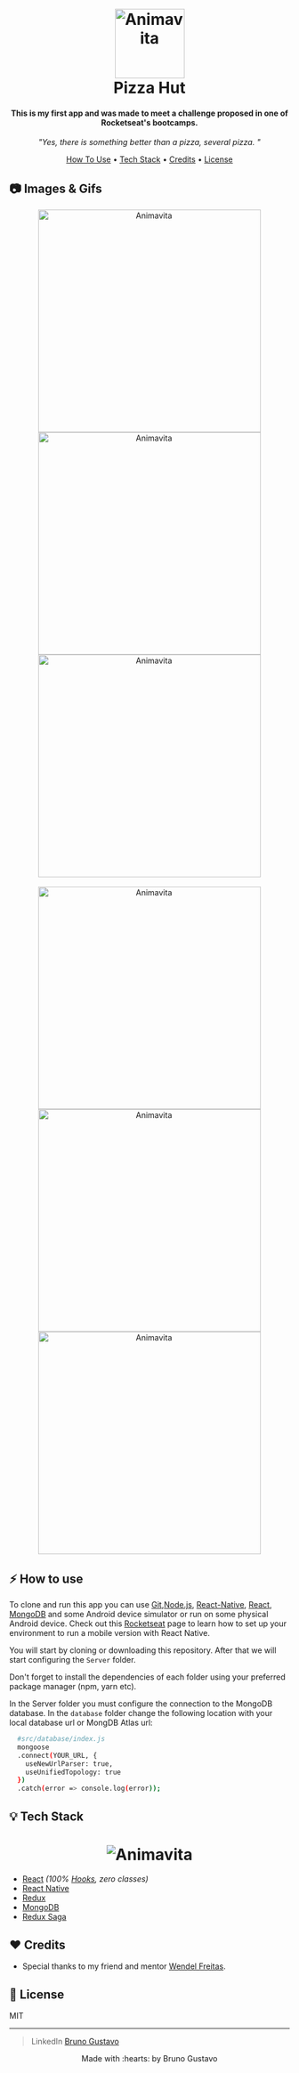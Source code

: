 <h1 align="center">
  <br>
  <img src="https://i.imgur.com/DrABlj7.png" alt="Animavita" height="125" width="125">
  <br>
  <b>Pizza Hut</b>
  <br>
</h1>

<h4 align="center">
This is my first app and was made to meet a challenge proposed in one of Rocketseat's bootcamps.</h4>

<p align="center"><i >"Yes, there is something better than a pizza, several pizza.
"</i> </p>

<p align="center">
  <a href="#how-to-use">How To Use</a> •
  <a href="#tech-stack">Tech Stack</a> •
  <a href="#credits">Credits</a> •
  <a href="#license">License</a>
</p>

## :camera: Images & Gifs

<p align='center'>
  <img src="https://i.imgur.com/syTMuQZ.gif" alt="Animavita" height="400" width="">
  <img src="https://i.imgur.com/XkXmgwF.gif" alt="Animavita" height="400" width="">
  <img src="https://i.imgur.com/weCwpGm.jpg"alt="Animavita" height="400" width="">
  </br>
  </br> 
  <img src="https://i.imgur.com/0M5VjoV.jpg"alt="Animavita" height="400" width="">
  <img src="https://i.imgur.com/LJtms24.jpg"alt="Animavita" height="400" width="">
  <img src="https://i.imgur.com/4cgLPSH.jpg"alt="Animavita" height="400" width="">
</>

## :zap: How to use

To clone and run this app you can use [Git](https://git-scm.com),[Node.js](https://nodejs.org/en/download/), [React-Native](https://github.com/facebook/react-native), [React](https://github.com/facebook/react), [MongoDB](https://www.mongodb.com/) and some Android device simulator or run on some physical Android device. Check out this [Rocketseat](https://docs.rocketseat.dev/ambiente-react-native/introducao) page to learn how to set up your environment to run a mobile version with React Native.

You will start by cloning or downloading this repository. After that we will start configuring the `Server` folder.

Don't forget to install the dependencies of each folder using your preferred package manager (npm, yarn etc).

In the Server folder you must configure the connection to the MongoDB database. In the `database` folder change the following location with your local database url or MongDB Atlas url:

```bash
  #src/database/index.js
  mongoose
  .connect(YOUR_URL, {
    useNewUrlParser: true,
    useUnifiedTopology: true
  })
  .catch(error => console.log(error));

```

## :bulb: Tech Stack

<h1 align='center'>
  <img src="https://i.imgur.com/Qn1wK2z.png" alt="Animavita" height="" width="">
</h1>

- [React](https://github.com/facebook/react) _(100% [Hooks](https://reactjs.org/docs/hooks-intro.html), zero classes)_
- [React Native](https://github.com/facebook/react-native)
- [Redux](https://github.com/reduxjs/react-redux)
- [MongoDB](https://www.mongodb.com/)
- [Redux Saga](https://github.com/redux-saga/redux-saga/)

## :hearts: Credits

- Special thanks to my friend and mentor [Wendel Freitas](https://github.com/wendelfreitas).

## :page_facing_up: License

MIT

---

> LinkedIn [Bruno Gustavo](https://www.linkedin.com/public-profile/settings?trk=d_flagship3_profile_self_view_public_profile)

<p align='center'>
  Made with :hearts: by Bruno Gustavo
</p>
